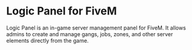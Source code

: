 # Logic Panel for FiveM 

Logic Panel is an in-game server management panel for FiveM. It allows admins to create and manage gangs, jobs, zones, and other server elements directly from the game.